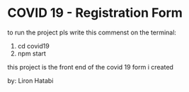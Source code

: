 # COVID 19 - Registration Form

to run the project pls write this commenst on the terminal:
1. cd covid19
2. npm start

this project is the front end of the covid 19 form i created

by: Liron Hatabi